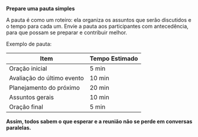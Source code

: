 **Prepare uma pauta simples**

A pauta é como um roteiro: ela organiza os assuntos que serão discutidos e o tempo para cada um.
Envie a pauta aos participantes com antecedência, para que possam se preparar e contribuir melhor.

Exemplo de pauta:

<table>
  <thead>
    <tr>
      <th>Item</th>
      <th>Tempo Estimado</th>
    </tr>
  </thead>
  <tbody>
    <tr>
      <td>Oração inicial</td>
      <td>5 min</td>
    </tr>
    <tr>
      <td>Avaliação do último evento</td>
      <td>10 min</td>
    </tr>
    <tr>
      <td>Planejamento do próximo</td>
      <td>20 min</td>
    </tr>
    <tr>
      <td>Assuntos gerais</td>
      <td>10 min</td>
    </tr>
    <tr>
      <td>Oração final</td>
      <td>5 min</td>
    </tr>
  </tbody>
</table>

**Assim, todos sabem o que esperar e a reunião não se perde em conversas paralelas.**

